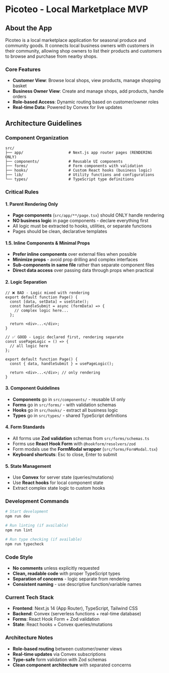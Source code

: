 # Picoteo - Local Marketplace MVP

## About the App
Picoteo is a local marketplace application for seasonal produce and community goods. It connects local business owners with customers in their community, allowing shop owners to list their products and customers to browse and purchase from nearby shops.

### Core Features
- **Customer View**: Browse local shops, view products, manage shopping basket
- **Business Owner View**: Create and manage shops, add products, handle orders
- **Role-based Access**: Dynamic routing based on customer/owner roles
- **Real-time Data**: Powered by Convex for live updates

## Architecture Guidelines

### Component Organization
```
src/
├── app/                    # Next.js app router pages (RENDERING ONLY)
├── components/             # Reusable UI components  
├── forms/                  # Form components with validation
├── hooks/                  # Custom React hooks (business logic)
├── lib/                    # Utility functions and configurations
└── types/                  # TypeScript type definitions
```

### Critical Rules

#### 1. Parent Rendering Only
- **Page components** (`src/app/**/page.tsx`) should ONLY handle rendering
- **NO business logic** in page components - declare everything first
- All logic must be extracted to hooks, utilities, or separate functions
- Pages should be clean, declarative templates

#### 1.5. Inline Components & Minimal Props
- **Prefer inline components** over external files when possible
- **Minimize props** - avoid prop drilling and complex interfaces
- **Sub-components in same file** rather than separate component files
- **Direct data access** over passing data through props when practical

#### 2. Logic Separation
```tsx
// ❌ BAD - Logic mixed with rendering
export default function Page() {
  const [data, setData] = useState();
  const handleSubmit = async (formData) => {
    // complex logic here...
  };
  
  return <div>...</div>;
}

// ✅ GOOD - Logic declared first, rendering separate  
const usePageLogic = () => {
  // all logic here
};

export default function Page() {
  const { data, handleSubmit } = usePageLogic();
  
  return <div>...</div>; // only rendering
}
```

#### 3. Component Guidelines
- **Components** go in `src/components/` - reusable UI only
- **Forms** go in `src/forms/` - with validation schemas
- **Hooks** go in `src/hooks/` - extract all business logic
- **Types** go in `src/types/` - shared TypeScript definitions

#### 4. Form Standards
- All forms use **Zod validation** schemas from `src/forms/schemas.ts`
- Forms use **React Hook Form** with `@hookform/resolvers/zod`
- Form modals use the **FormModal wrapper** (`src/forms/FormModal.tsx`)
- **Keyboard shortcuts**: Esc to close, Enter to submit

#### 5. State Management
- Use **Convex** for server state (queries/mutations)
- Use **React hooks** for local component state
- Extract complex state logic to custom hooks

### Development Commands
```bash
# Start development
npm run dev

# Run linting (if available)
npm run lint

# Run type checking (if available)  
npm run typecheck
```

### Code Style
- **No comments** unless explicitly requested
- **Clean, readable code** with proper TypeScript types
- **Separation of concerns** - logic separate from rendering
- **Consistent naming** - use descriptive function/variable names

### Current Tech Stack
- **Frontend**: Next.js 14 (App Router), TypeScript, Tailwind CSS
- **Backend**: Convex (serverless functions + real-time database)
- **Forms**: React Hook Form + Zod validation
- **State**: React hooks + Convex queries/mutations

### Architecture Notes
- **Role-based routing** between customer/owner views
- **Real-time updates** via Convex subscriptions  
- **Type-safe** form validation with Zod schemas
- **Clean component architecture** with separated concerns